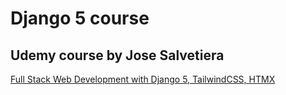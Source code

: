 # Django 5 course

## Udemy course by Jose Salvetiera
[Full Stack Web Development with Django 5, TailwindCSS, HTMX](https://www.udemy.com/course/full-stack-django)


